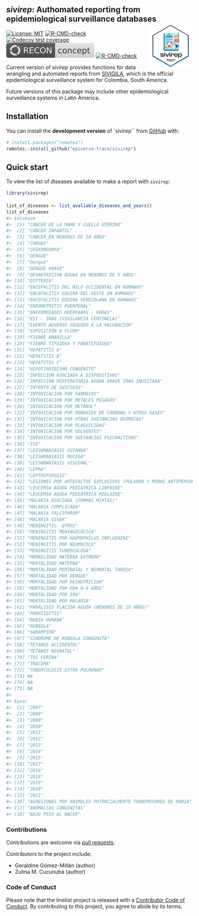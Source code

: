 
<!-- README.md is generated from README.Rmd. Please edit that file -->

## *sivirep*: Authomated reporting from epidemiological surveillance databases <img src="man/figures/logo.png" align="right" width="120" />

<!-- badges: start -->

[![License:
MIT](https://img.shields.io/badge/License-MIT-yellow.svg)](https://opensource.org/licenses/MIT)
[![R-CMD-check](https://github.com/epiverse-trace/readepi/actions/workflows/R-CMD-check.yaml/badge.svg)](https://github.com/epiverse-trace/readepi/actions/workflows/R-CMD-check.yaml)
[![Codecov test
coverage](https://codecov.io/gh/epiverse-trace/readepi/branch/main/graph/badge.svg)](https://app.codecov.io/gh/epiverse-trace/readepi?branch=main)
[![lifecycle-concept](https://raw.githubusercontent.com/reconverse/reconverse.github.io/master/images/badge-concept.svg)](https://www.reconverse.org/lifecycle.html#concept)
[![R-CMD-check](https://github.com/epiverse-trace/sivirep/actions/workflows/R-CMD-check.yaml/badge.svg)](https://github.com/epiverse-trace/sivirep/actions/workflows/R-CMD-check.yaml)
<!-- badges: end -->

Current version of *sivirep* provides functions for data wrangling and
automated reports from
[SIVIGILA](https://www.ins.gov.co/Direcciones/Vigilancia/Paginas/SIVIGILA.aspx),
which is the official epidemiological surveillance system for Colombia,
South America.

Future versions of this package may include other epidemiological
surveillance systems in Latin America.

## Installation

You can install the **development version** of \`sivirep\`\` from
[GitHub](https://github.com/) with:

``` r
# install.packages("remotes")
remotes::install_github("epiverse-trace/sivirep")
```

## Quick start

To view the list of diseases available to make a report with `sivirep`:

``` r
library(sivirep)

list_of_diseases <- list_avaliable_diseases_and_years()
list_of_diseases
#> $disease
#>  [1] "CÁNCER DE LA MAMA Y CUELLO UTERINO"                               
#>  [2] "CANCER INFANTIL"                                                  
#>  [3] "CANCER_EN MENORES DE 18 AÑOS"                                     
#>  [4] "CHAGAS"                                                           
#>  [5] "CHIKUNGUNYA"                                                      
#>  [6] "DENGUE"                                                           
#>  [7] "Dengue"                                                           
#>  [8] "DENGUE GRAVE"                                                     
#>  [9] "DESNUTRICION AGUDA EN MENORES DE 5 AÑOS"                          
#> [10] "DIFTERIA"                                                         
#> [11] "ENCEFALITIS DEL NILO OCCIDENTAL EN HUMANOS"                       
#> [12] "ENCEFALITIS EQUINA DEL OESTE EN HUMANOS"                          
#> [13] "ENCEFALITIS EQUINA VENEZOLANA EN HUMANOS"                         
#> [14] "ENDOMETRITIS PUERPERAL"                                           
#> [15] "ENFERMEDADES HUERFANAS - RARAS"                                   
#> [16] "ESI - IRAG (VIGILANCIA CENTINELA)"                                
#> [17] "EVENTO ADVERSO SEGUIDO A LA VACUNACION"                           
#> [18] "EXPOSICIÓN A FLUOR"                                               
#> [19] "FIEBRE AMARILLA"                                                  
#> [20] "FIEBRE TIFOIDEA Y PARATIFOIDEA"                                   
#> [21] "HEPATITIS A"                                                      
#> [22] "HEPATITIS B"                                                      
#> [23] "HEPATITIS C"                                                      
#> [24] "HIPOTIROIDISMO CONGENITO"                                         
#> [25] "INFECCION ASOCIADA A DISPOSITIVOS"                                
#> [26] "INFECCION RESPIRATORIA AGUDA GRAVE IRAG INUSITADA"                
#> [27] "INTENTO DE SUICIDIO"                                              
#> [28] "INTOXICACION POR FARMACOS"                                        
#> [29] "INTOXICACION POR METALES PESADOS"                                 
#> [30] "INTOXICACION POR METANOL"                                         
#> [31] "INTOXICACION POR MONOXIDO DE CARBONO Y OTROS GASES"               
#> [32] "INTOXICACION POR OTRAS SUSTANCIAS QUIMICAS"                       
#> [33] "INTOXICACION POR PLAGUICIDAS"                                     
#> [34] "INTOXICACION POR SOLVENTES"                                       
#> [35] "INTOXICACION POR SUSTANCIAS PSICOACTIVAS"                         
#> [36] "ISO"                                                              
#> [37] "LEISHMANIASIS CUTANEA"                                            
#> [38] "LEISHMANIASIS MUCOSA"                                             
#> [39] "LEISHMANIASIS VISCERAL"                                           
#> [40] "LEPRA"                                                            
#> [41] "LEPTOSPIROSIS"                                                    
#> [42] "LESIONES POR ARTEFACTOS EXPLOSIVOS (PÓLVORA Y MINAS ANTIPERSONAL)"
#> [43] "LEUCEMIA AGUDA PEDIATRICA LINFOIDE"                               
#> [44] "LEUCEMIA AGUDA PEDIATRICA MIELOIDE"                               
#> [45] "MALARIA ASOCIADA (FORMAS MIXTAS)"                                 
#> [46] "MALARIA COMPLICADA"                                               
#> [47] "MALARIA FALCIPARUM"                                               
#> [48] "MALARIA VIVAX"                                                    
#> [49] "MENINGITIS  OTROS"                                                
#> [50] "MENINGITIS MENINGOCÓCICA"                                         
#> [51] "MENINGITIS POR HAEMOPHILUS INFLUENZAE"                            
#> [52] "MENINGITIS POR NEUMOCOCO"                                         
#> [53] "MENINGITIS TUBERCULOSA"                                           
#> [54] "MORBILIDAD MATERNA EXTREMA"                                       
#> [55] "MORTALIDAD MATERNA"                                               
#> [56] "MORTALIDAD PERINATAL Y NEONATAL TARDIA"                           
#> [57] "MORTALIDAD POR DENGUE"                                            
#> [58] "MORTALIDAD POR DESNUTRICION"                                      
#> [59] "MORTALIDAD POR EDA 0-4 AÑOS"                                      
#> [60] "MORTALIDAD POR IRA"                                               
#> [61] "MORTALIDAD POR MALARIA"                                           
#> [62] "PARALISIS FLACIDA AGUDA (MENORES DE 15 AÑOS)"                     
#> [63] "PAROTIDITIS"                                                      
#> [64] "RABIA HUMANA"                                                     
#> [65] "RUBEOLA"                                                          
#> [66] "SARAMPION"                                                        
#> [67] "SINDROME DE RUBEOLA CONGENITA"                                    
#> [68] "TETANOS ACCIDENTAL"                                               
#> [69] "TETANOS NEONATAL"                                                 
#> [70] "TOS FERINA"                                                       
#> [71] "TRACOMA"                                                          
#> [72] "TUBERCULOSIS EXTRA PULMONAR"                                      
#> [73] NA                                                                 
#> [74] NA                                                                 
#> [75] NA                                                                 
#> 
#> $year
#>  [1] "2007"                                                        
#>  [2] "2008"                                                        
#>  [3] "2009"                                                        
#>  [4] "2010"                                                        
#>  [5] "2011"                                                        
#>  [6] "2012"                                                        
#>  [7] "2013"                                                        
#>  [8] "2014"                                                        
#>  [9] "2015"                                                        
#> [10] "2017"                                                        
#> [11] "2016"                                                        
#> [12] "2018"                                                        
#> [13] "2019"                                                        
#> [14] "2020"                                                        
#> [15] "2021"                                                        
#> [16] "AGRESIONES POR ANIMALES POTENCIALMENTE TRANSMISORES DE RABIA"
#> [17] "ANOMALIAS CONGENITAS"                                        
#> [18] "BAJO PESO AL NACER"
```

### Contributions

Contributions are welcome via [pull
requests](https://github.com/epiverse-trace/sivirep/pulls).

Contributors to the project include:

-   Geraldine Gómez-Millán (author)
-   Zulma M. Cucunubá (author)

### Code of Conduct

Please note that the linelist project is released with a [Contributor
Code of
Conduct](https://contributor-covenant.org/version/2/0/CODE_OF_CONDUCT.html).
By contributing to this project, you agree to abide by its terms.
